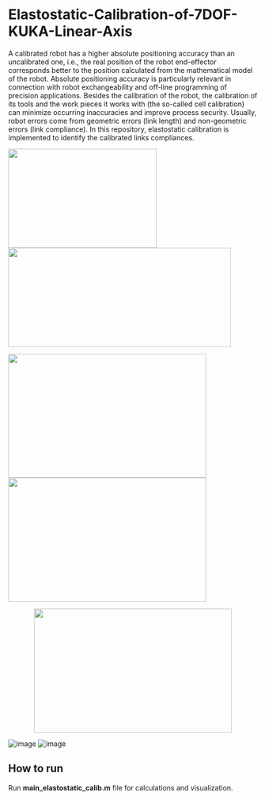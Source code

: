 # Elastostatic-Calibration-of-7DOF-KUKA-Linear-Axis
A calibrated robot has a higher absolute positioning accuracy than an uncalibrated one, i.e., the real position of the robot end-effector corresponds better to the position calculated from the mathematical model of the robot. Absolute positioning accuracy is particularly relevant in connection with robot exchangeability and off-line programming of precision applications. Besides the calibration of the robot, the calibration of its tools and the work pieces it works with (the so-called cell calibration) can minimize occurring inaccuracies and improve process security. Usually, robot errors come from geometric errors (link length) and non-geometric errors (link compliance). In this repository, elastostatic calibration is implemented to identify the calibrated links compliances. 

<p float="left">
  <img src="https://user-images.githubusercontent.com/90580636/171466339-c1a0e96f-71ec-41f2-8891-c0522536ea04.png" width="300" height="200" />
  <img src="https://user-images.githubusercontent.com/90580636/171468054-fc96ca19-5f39-4893-9723-24872b333bb4.png" width="450" height="200" />
</p>

<p float="left">
  <img src="https://user-images.githubusercontent.com/90580636/176682065-f5121424-406a-45e6-980e-23ca110ef3bb.png" width="400" height="250" />
  <img src="https://user-images.githubusercontent.com/90580636/176682088-d79969d7-1839-4de1-862d-6fcc6c46d4f5.png" width="400" height="250" />
</p>

<p align="center">
  <img src="https://user-images.githubusercontent.com/90580636/176682107-9b0845f2-04ce-4535-a951-e1196ceeff95.png" width="400" height="250" />
</p>

![image](https://user-images.githubusercontent.com/90580636/176682146-9cbf7a00-631c-44b3-a15d-669ff3a277e6.png)
![image](https://user-images.githubusercontent.com/90580636/176682169-e142467b-0213-4845-b34a-c8b29c86fe49.png)


## How to run
Run **main_elastostatic_calib.m** file for calculations and visualization.
